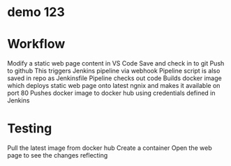# demo 123

# Workflow
Modify a static web page content in VS Code
Save and check in to git
Push to github
This triggers Jenkins pipeline via webhook
Pipeline script is also saved in repo as Jenkinsfile
Pipeline checks out code
Builds docker image which deploys static web page onto latest ngnix and makes it available on port 80
Pushes docker image to docker hub using credentials defined in Jenkins

# Testing
Pull the latest image from docker hub
Create a container 
Open the web page to see the changes reflecting
